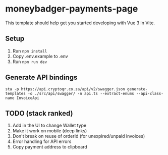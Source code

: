 # moneybadger-payments-page

This template should help get you started developing with Vue 3 in Vite.

## Setup

1. Run `npm install`
2. Copy .env.example to .env
3. Run `npm run dev`

## Generate API bindings

`sta -p https://api.cryptoqr.co.za/api/v2/swagger.json generate-templates -o ./src/api/swagger/ -n api.ts --extract-enums --api-class-name InvoiceApi`

## TODO (stack ranked)

1. Add in the UI to change Wallet type
2. Make it work on mobile (deep links)
3. Don't break on reuse of orderId (for unexpired/unpaid invoices)
4. Error handling for API errors
5. Copy payment address to clipboard